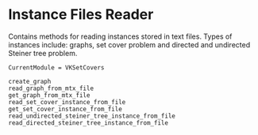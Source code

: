 # Instance Files Reader

Contains methods for reading instances stored in text files.
Types of instances include: graphs, set cover problem and directed and undirected Steiner tree problem.

```@meta
CurrentModule = VKSetCovers
```

```@docs
create_graph
read_graph_from_mtx_file
get_graph_from_mtx_file
read_set_cover_instance_from_file
get_set_cover_instance_from_file
read_undirected_steiner_tree_instance_from_file
read_directed_steiner_tree_instance_from_file
```